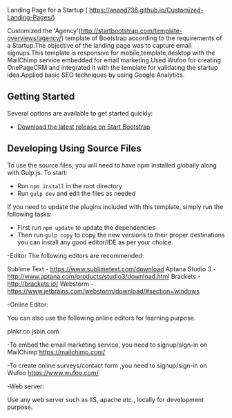 Landing Page for a Startup  ( https://anand736.github.io/Customized-Landing-Pages/)

Customized the 'Agency'(http://startbootstrap.com/template-overviews/agency/) template of Bootstrap according to the requirements of a Startup.The objective of the landing page was to capture email signups.This template is responsive for mobile,template,desktop with the MailChimp service embedded for email marketing.Used Wufoo for creating OnePageCRM and integrated it with the template for validating the startup idea.Applied basic SEO techniques by using Google Analytics.

## Getting Started

Several options are available to get started quickly:
* [Download the latest release on Start Bootstrap](http://startbootstrap.com/template-overviews/agency/)


## Developing Using Source Files

To use the source files, you will need to have npm installed globally along with Gulp.js. To start:
* Run `npm install` in the root directory
* Run `gulp dev` and edit the files as needed

If you need to update the plugins included with this template, simply run the following tasks:
* First run `npm update` to update the dependencies
* Then run `gulp copy` to copy the new versions to their proper destinations
you can install any good editor/IDE as per your choice.

-Editor
The following editors are recommended:

Sublime Text - https://www.sublimetext.com/download
Aptana Studio 3 - http://www.aptana.com/products/studio3/download.html
Brackets - http://brackets.io/
Webstorm - https://www.jetbrains.com/webstorm/download/#section=windows

-Online Editor:

You can also use the following online editors for learning purpose.

plnkr.co
jsbin.com

-To embed the email marketing service, you need to signup/sign-in on MailChimp
https://mailchimp.com/

-To create online surveys/contact form ,you need to signup/sign-in on Wufoo
https://www.wufoo.com/


-Web server:

Use any web server such as IIS, apache etc., locally for development purpose.
